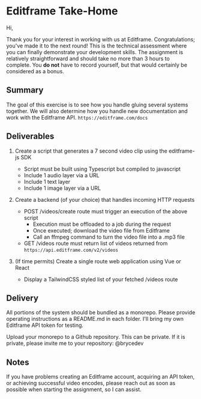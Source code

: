 # Editframe Take-Home

Hi,

Thank you for your interest in working with us at Editframe. Congratulations; you've made it to the next round! This is the technical assessment where you can finally demonstrate your development skills. The assignment is relatively straightforward and should take no more than 3 hours to complete. You **do not** have to record yourself, but that would certainly be considered as a bonus.

## Summary

The goal of this exercise is to see how you handle gluing several systems together. We will also determine how you handle new documentation and work with the Editframe API. `https://editframe.com/docs`

## Deliverables

1) Create a script that generates a 7 second video clip using the editframe-js SDK
    - Script must be built using Typescript but compiled to javascript
    - Include 1 audio layer via a URL
    - Include 1 text layer
    - Include 1 image layer via a URL
1) Create a backend (of your choice) that handles incoming HTTP requests
    - POST /videos/create route must trigger an execution of the above script
      - Execution must be offloaded to a job during the request
      - Once executed; download the video file from Editframe
      - Call an ffmpeg command to turn the video file into a .mp3 file
    - GET /videos route must return list of videos returned from `https://api.editframe.com/v2/videos`

1) (If time permits) Create a single route web application using Vue or React
    - Display a TailwindCSS styled list of your fetched /videos route

## Delivery

All portions of the system should be bundled as a monorepo. Please provide operating instructions as a README.md in each folder. I'll bring my own Editframe API token for testing.

Upload your monorepo to a Github repository. This can be private. If it is private, please invite me to your repository: @brycedev

## Notes

If you have problems creating an Editframe account, acquiring an API token, or achieving successful video encodes, please reach out as soon as possible when starting the assignment, so I can assist. 
